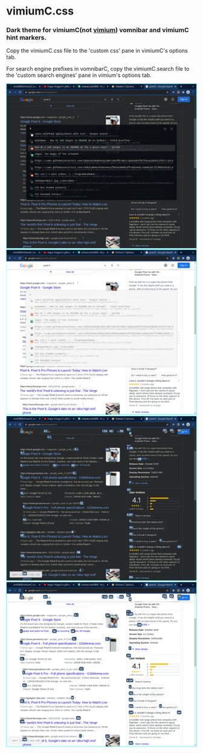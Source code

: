 # vimiumC.css

### Dark theme for vimiumC(not [vimium](https://github.com/zim0369/vimium.css)) vomnibar and vimiumC hint markers.

Copy the vimiumC.css file to the 'custom css' pane in vimiumC's options tab. 

For search engine prefixes in vomnibarC, copy the vimiumC.search file to the 'custom search engines' pane in vimium's options tab.

![vomnibar on dark background](pictures/vomd.png)
![vomnibar on light background](pictures/voml.png)
![hint markers on dark background](pictures/markd.png)
![hint markers on light background](pictures/markl.png)
